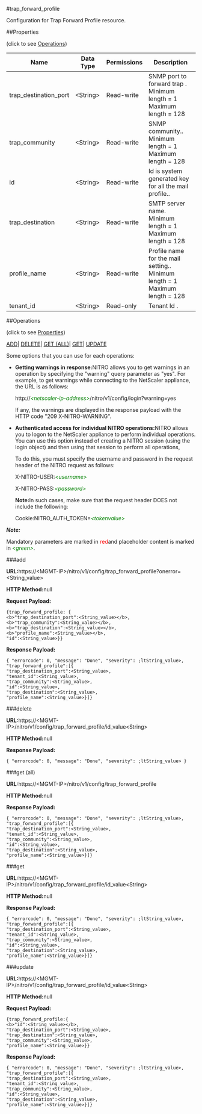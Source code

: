 #trap_forward_profile

Configuration for Trap Forward Profile resource.


##Properties 
<span>(click to see [Operations](#opera))</span>


<table><thead><tr><th>Name</th><th>Data Type</th><th>Permissions</th><th>Description</th></tr></thead><tbody><tr><td>trap_destination_port</td><td>&lt;String></td><td>Read-write</td><td>SNMP port to forward trap .<br>Minimum length = 1<br>Maximum length = 128</td></tr><tr><td>trap_community</td><td>&lt;String></td><td>Read-write</td><td>SNMP community..<br>Minimum length = 1<br>Maximum length = 128</td></tr><tr><td>id</td><td>&lt;String></td><td>Read-write</td><td>Id is system generated key for all the mail profile..</td></tr><tr><td>trap_destination</td><td>&lt;String></td><td>Read-write</td><td>SMTP server name.<br>Minimum length = 1<br>Maximum length = 128</td></tr><tr><td>profile_name</td><td>&lt;String></td><td>Read-write</td><td>Profile name for the mail setting..<br>Minimum length = 1<br>Maximum length = 128</td></tr><tr><td>tenant_id</td><td>&lt;String></td><td>Read-only</td><td>Tenant Id .</td></tr></tbody></table>
##Operations 
<span>(click to see [Properties](#prope))</span>


[ADD]()| [DELETE](#d)| [GET (ALL)](#get-)| [GET]()| [UPDATE](#u)


Some options that you can use for each operations:
<ul><li><p><b>Getting warnings in response:</b>NITRO allows you to get warnings in an operation by specifying the "warning" query parameter as "yes". For example, to get warnings while connecting to the NetScaler appliance, the URL is as follows:</p><p>http://<span style="color:green;font-style:italic;">&lt;netscaler-ip-address&gt;</span>/nitro/v1/config/login?warning=yes</p><p>If any, the warnings are displayed in the response payload with the HTTP code "209 X-NITRO-WARNING".</p></li><li><p><b>Authenticated access for individual NITRO operations:</b>NITRO allows you to logon to the NetScaler appliance to perform individual operations. You can use this option instead of creating a NITRO session (using the login object) and then using that session to perform all operations,</p><p>To do this, you must specify the username and password in the request header of the NITRO request as follows:</p><p>X-NITRO-USER:<span style="color:green;font-style:italic;">&lt;username&gt;</span></p><p>X-NITRO-PASS:<span style="color:green;font-style:italic;">&lt;password&gt;</span></p><p><b>Note:</b>In such cases, make sure that the request header DOES not include the following:</p><p>Cookie:NITRO_AUTH_TOKEN=<span style="color:green;font-style:italic;">&lt;tokenvalue&gt;</span></p></li></ul>



***Note:*** 
Mandatory parameters are marked in <span style="color:#FF0000;">red</span>and placeholder content is marked in <span style="color:green;font-style:italic">&lt;green&gt;</span>.

###add



<b>URL:</b>https://&lt;MGMT-IP&gt;/nitro/v1/config/trap_forward_profile?onerror=&lt;String_value&gt;
<b>HTTP Method:</b>null
<b>Request Payload: </b>```{trap_forward_profile: {<b>"trap_destination_port":<String_value></b>,<b>"trap_community":<String_value></b>,<b>"trap_destination":<String_value></b>,<b>"profile_name":<String_value></b>,"id":<String_value>}}```
<b>Response Payload: </b>```{ "errorcode": 0, "message": "Done", "severity": ;ltString_value>, "trap_forward_profile":[{"trap_destination_port":<String_value>,"tenant_id":<String_value>,"trap_community":<String_value>,"id":<String_value>,"trap_destination":<String_value>,"profile_name":<String_value>}]}```



###delete



<b>URL:</b>https://&lt;MGMT-IP&gt;/nitro/v1/config/trap_forward_profile/id_value&lt;String&gt;
<b>HTTP Method:</b>null
<b>Response Payload: </b>```{ "errorcode": 0, "message": "Done", "severity": ;ltString_value> }```



###get (all)



<b>URL:</b>https://&lt;MGMT-IP&gt;/nitro/v1/config/trap_forward_profile
<b>HTTP Method:</b>null
<b>Response Payload: </b>```{ "errorcode": 0, "message": "Done", "severity": ;ltString_value>, "trap_forward_profile":[{"trap_destination_port":<String_value>,"tenant_id":<String_value>,"trap_community":<String_value>,"id":<String_value>,"trap_destination":<String_value>,"profile_name":<String_value>}]}```



###get



<b>URL:</b>https://&lt;MGMT-IP&gt;/nitro/v1/config/trap_forward_profile/id_value&lt;String&gt;
<b>HTTP Method:</b>null
<b>Response Payload: </b>```{ "errorcode": 0, "message": "Done", "severity": ;ltString_value>, "trap_forward_profile":[{"trap_destination_port":<String_value>,"tenant_id":<String_value>,"trap_community":<String_value>,"id":<String_value>,"trap_destination":<String_value>,"profile_name":<String_value>}]}```



###update



<b>URL:</b>https://&lt;MGMT-IP&gt;/nitro/v1/config/trap_forward_profile/id_value&lt;String&gt;
<b>HTTP Method:</b>null
<b>Request Payload: </b>```{trap_forward_profile:{<b>"id":<String_value></b>,"trap_destination_port":<String_value>,"trap_destination":<String_value>,"trap_community":<String_value>,"profile_name":<String_value>}}```
<b>Response Payload: </b>```{ "errorcode": 0, "message": "Done", "severity": ;ltString_value>, "trap_forward_profile":[{"trap_destination_port":<String_value>,"tenant_id":<String_value>,"trap_community":<String_value>,"id":<String_value>,"trap_destination":<String_value>,"profile_name":<String_value>}]}```



